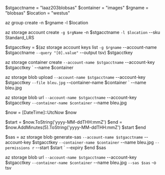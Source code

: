 $stgacctname = "laaz203blobsas"
$container = "images"
$rgname = "blobsas"
$location = "westus"

az group create -n $rgname -l $location

az storage account create `
 -g $rgName `
 -n $stgacctname `
 -l $location `
 --sku Standard_LRS

$stgacctkey = $(az storage account keys list `
 -g $rgname `
 --account-name $stgacctname `
  --query "[0].value" `
  --output tsv)
 $stgacctkey

az storage container create `
 --account-name $stgacctname `
 --account-key $stgacctkey `
 --name $container

az storage blob upload `
 --account-name $stgacctname `
 --account-key $stgacctkey `
 --file bleu.jpg `
 --container-name $container  `
 --name bleu.jpg

az storage blob url `
 --account-name $stgacctname `
 --account-key $stgacctkey `
 --container-name $container `
 --name bleu.jpg

$now = [DateTime]::UtcNow
$now

$start = $now.ToString('yyyy-MM-ddTHH:mmZ')
$end = $now.AddMinutes(5).ToString('yyyy-MM-ddTHH:mmZ')
$start
$end

$sas = az storage blob generate-sas `
 --account-name $stgacctname `
 --account-key $stgacctkey `
 --container-name $container `
 --name bleu.jpg `
 --permissions r `
 --start $start `
 --expiry $end
$sas

az storage blob url `
 --account-name $stgacctname `
 --account-key $stgacctkey `
 --container-name $container `
 --name bleu.jpg `
 --sas $sas `
 -o tsv


